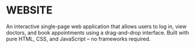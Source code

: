 # WEBSITE
An interactive single-page web application that allows users to log in, view doctors, and book appointments using a drag-and-drop interface. Built with pure HTML, CSS, and JavaScript – no frameworks required.
